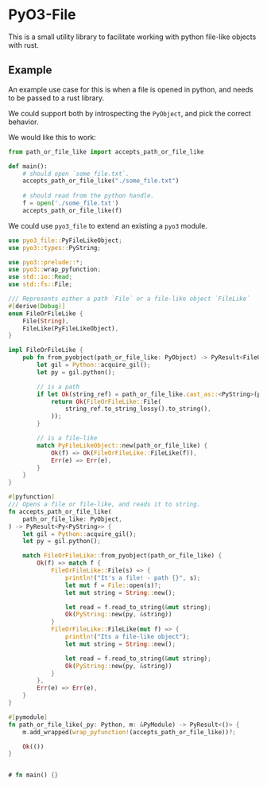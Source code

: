 # PyO3-File

This is a small utility library to facilitate working with python file-like objects with rust.

## Example

An example use case for this is when a file is opened in python, and needs to be passed to a rust library.

We could support both by introspecting the `PyObject`, and pick the correct behavior.

We would like this to work:
```python
from path_or_file_like import accepts_path_or_file_like

def main():
    # should open `some_file.txt`.
    accepts_path_or_file_like("./some_file.txt")
    
    # should read from the python handle.
    f = open('./some_file.txt')
    accepts_path_or_file_like(f)
```

We could use `pyo3_file` to extend an existing a `pyo3` module.

```rust
use pyo3_file::PyFileLikeObject;
use pyo3::types::PyString;

use pyo3::prelude::*;
use pyo3::wrap_pyfunction;
use std::io::Read;
use std::fs::File;

/// Represents either a path `File` or a file-like object `FileLike`
#[derive(Debug)]
enum FileOrFileLike {
    File(String),
    FileLike(PyFileLikeObject),
}

impl FileOrFileLike {
    pub fn from_pyobject(path_or_file_like: PyObject) -> PyResult<FileOrFileLike> {
        let gil = Python::acquire_gil();
        let py = gil.python();

        // is a path
        if let Ok(string_ref) = path_or_file_like.cast_as::<PyString>(py) {
            return Ok(FileOrFileLike::File(
                string_ref.to_string_lossy().to_string(),
            ));
        }

        // is a file-like
        match PyFileLikeObject::new(path_or_file_like) {
            Ok(f) => Ok(FileOrFileLike::FileLike(f)),
            Err(e) => Err(e),
        }
    }
}

#[pyfunction]
/// Opens a file or file-like, and reads it to string.
fn accepts_path_or_file_like(
    path_or_file_like: PyObject,
) -> PyResult<Py<PyString>> {
    let gil = Python::acquire_gil();
    let py = gil.python();

    match FileOrFileLike::from_pyobject(path_or_file_like) {
        Ok(f) => match f {
            FileOrFileLike::File(s) => {
                println!("It's a file! - path {}", s);
                let mut f = File::open(s)?;
                let mut string = String::new();

                let read = f.read_to_string(&mut string);
                Ok(PyString::new(py, &string))
            }
            FileOrFileLike::FileLike(mut f) => {
                println!("Its a file-like object");
                let mut string = String::new();

                let read = f.read_to_string(&mut string);
                Ok(PyString::new(py, &string))
            }
        },
        Err(e) => Err(e),
    }
}

#[pymodule]
fn path_or_file_like(_py: Python, m: &PyModule) -> PyResult<()> {
    m.add_wrapped(wrap_pyfunction!(accepts_path_or_file_like))?;

    Ok(())
}


# fn main() {}
```
